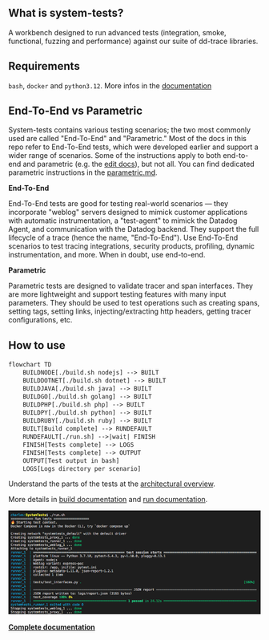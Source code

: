## What is system-tests?

A workbench designed to run advanced tests (integration, smoke, functional, fuzzing and performance) against our suite of dd-trace libraries.

## Requirements

`bash`, `docker` and `python3.12`. More infos in the [documentation](https://github.com/DataDog/system-tests/blob/main/docs/execute/requirements.md)

## End-To-End vs Parametric

System-tests contains various testing scenarios; the two most commonly used are called "End-To-End" and "Parametric." Most of the docs in this repo refer to End-To-End tests, which were developed earlier and support a wider range of scenarios. Some of the instructions apply to both end-to-end and parametric (e.g. the [edit docs](./docs/edit/)), but not all. You can find dedicated parametric instructions in the [parametric.md](https://github.com/DataDog/system-tests/blob/main/docs/scenarios/parametric.md).

**End-To-End**

End-To-End tests are good for testing real-world scenarios — they incorporate "weblog" servers designed to mimick customer applications with automatic instrumentation, a "test-agent" to mimick the Datadog Agent, and communication with the Datadog backend. They support the full lifecycle of a trace (hence the name, "End-To-End"). Use End-To-End scenarios to test tracing integrations, security products, profiling, dynamic instrumentation, and more. When in doubt, use end-to-end.

**Parametric**

Parametric tests are designed to validate tracer and span interfaces. They are more lightweight and support testing features with many input parameters. They should be used to test operations such as creating spans, setting tags, setting links, injecting/extracting http headers, getting tracer configurations, etc. 

## How to use

```mermaid
flowchart TD
    BUILDNODE[./build.sh nodejs] --> BUILT
    BUILDDOTNET[./build.sh dotnet] --> BUILT
    BUILDJAVA[./build.sh java] --> BUILT
    BUILDGO[./build.sh golang] --> BUILT
    BUILDPHP[./build.sh php] --> BUILT
    BUILDPY[./build.sh python] --> BUILT
    BUILDRUBY[./build.sh ruby] --> BUILT
    BUILT[Build complete] --> RUNDEFAULT
    RUNDEFAULT[./run.sh] -->|wait| FINISH
    FINISH[Tests complete] --> LOGS
    FINISH[Tests complete] --> OUTPUT
    OUTPUT[Test output in bash]
    LOGS[Logs directory per scenario]
```

Understand the parts of the tests at the [architectural overview](https://github.com/DataDog/system-tests/blob/main/docs/architecture/overview.md).

More details in [build documentation](https://github.com/DataDog/system-tests/blob/main/docs/execute/build.md) and [run documentation](https://github.com/DataDog/system-tests/blob/main/docs/execute/run.md).

![Output on success](./utils/assets/output.png?raw=true)

**[Complete documentation](https://github.com/DataDog/system-tests/blob/main/docs)**


